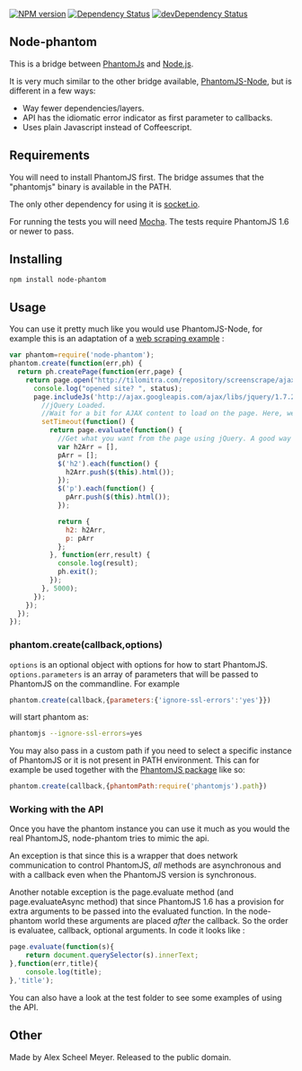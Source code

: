 [![NPM version](https://badge.fury.io/js/node-phantom.png)](https://badge.fury.io/js/node-phantom)
[![Dependency Status](https://david-dm.org/alexscheelmeyer/node-phantom.png)](https://david-dm.org/alexscheelmeyer/node-phantom)
[![devDependency Status](https://david-dm.org/alexscheelmeyer/node-phantom/dev-status.png)](https://david-dm.org/alexscheelmeyer/node-phantom#info=devDependencies)

Node-phantom
---------------

This is a bridge between [PhantomJs](http://phantomjs.org/) and [Node.js](http://nodejs.org/).

It is very much similar to the other bridge available, [PhantomJS-Node](https://github.com/sgentle/phantomjs-node), but is different in a few ways:

  - Way fewer dependencies/layers.
  - API has the idiomatic error indicator as first parameter to callbacks.
  - Uses plain Javascript instead of Coffeescript.


Requirements
------------
You will need to install PhantomJS first. The bridge assumes that the "phantomjs" binary is available in the PATH.

The only other dependency for using it is [socket.io](http://socket.io/).

For running the tests you will need [Mocha](http://visionmedia.github.io/mocha/). The tests require PhantomJS 1.6 or newer to pass.


Installing
----------

    npm install node-phantom


Usage
-----
You can use it pretty much like you would use PhantomJS-Node, for example this is an adaptation of a [web scraping example](http://net.tutsplus.com/tutorials/javascript-ajax/web-scraping-with-node-js/) :

```javascript
var phantom=require('node-phantom');
phantom.create(function(err,ph) {
  return ph.createPage(function(err,page) {
    return page.open("http://tilomitra.com/repository/screenscrape/ajax.html", function(err,status) {
      console.log("opened site? ", status);
      page.includeJs('http://ajax.googleapis.com/ajax/libs/jquery/1.7.2/jquery.min.js', function(err) {
        //jQuery Loaded.
        //Wait for a bit for AJAX content to load on the page. Here, we are waiting 5 seconds.
        setTimeout(function() {
          return page.evaluate(function() {
            //Get what you want from the page using jQuery. A good way is to populate an object with all the jQuery commands that you need and then return the object.
            var h2Arr = [],
            pArr = [];
            $('h2').each(function() {
              h2Arr.push($(this).html());
            });
            $('p').each(function() {
              pArr.push($(this).html());
            });

            return {
              h2: h2Arr,
              p: pArr
            };
          }, function(err,result) {
            console.log(result);
            ph.exit();
          });
        }, 5000);
      });
	});
  });
});
```

### phantom.create(callback,options)

`options` is an optional object with options for how to start PhantomJS.
`options.parameters` is an array of parameters that will be passed to PhantomJS on the commandline.
For example

```javascript
phantom.create(callback,{parameters:{'ignore-ssl-errors':'yes'}})
```

will start phantom as:

```bash
phantomjs --ignore-ssl-errors=yes
```

You may also pass in a custom path if you need to select a specific instance of PhantomJS or it is not present in PATH environment.
This can for example be used together with the [PhantomJS package](https://npmjs.org/package/phantomjs) like so:

```javascript
phantom.create(callback,{phantomPath:require('phantomjs').path})
```

### Working with the API

Once you have the phantom instance you can use it much as you would the real PhantomJS, node-phantom tries to mimic the api.

An exception is that since this is a wrapper that does network communication to control PhantomJS, _all_ methods are asynchronous and
with a callback even when the PhantomJS version is synchronous.

Another notable exception is the page.evaluate method (and page.evaluateAsync method) that since PhantomJS 1.6 has a provision for extra arguments
to be passed into the evaluated function. In the node-phantom world these arguments are placed _after_ the callback. So the
order is evaluatee, callback, optional arguments. In code it looks like :

```javascript
page.evaluate(function(s){
	return document.querySelector(s).innerText;
},function(err,title){
	console.log(title);
},'title');
```


You can also have a look at the test folder to see some examples of using the API.

Other
-----
Made by Alex Scheel Meyer. Released to the public domain.

